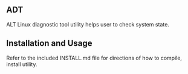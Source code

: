 ## ADT

ALT Linux diagnostic tool utility helps user to check system state.

## Installation and Usage

Refer to the included INSTALL.md file for directions of how to compile, install utility.

